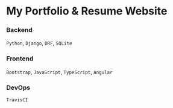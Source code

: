 # My Portfolio & Resume Website

### Backend
`Python`, `Django`, `DRF`, `SQLite`

### Frontend
`Bootstrap`, `JavaScript`, `TypeScript`, `Angular`

### DevOps
`TravisCI`
